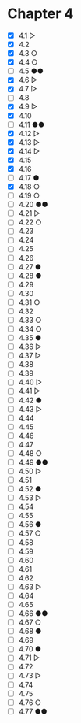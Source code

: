 # Chapter 4

- [x] 4.1 ▷
- [x] 4.2
- [x] 4.3 ○
- [x] 4.4 ○
- [ ] 4.5 ●●
- [x] 4.6 ▷
- [x] 4.7 ▷
- [ ] 4.8
- [x] 4.9 ▷
- [x] 4.10
- [ ] 4.11 ●●
- [x] 4.12 ▷
- [x] 4.13 ▷
- [x] 4.14 ▷
- [x] 4.15
- [x] 4.16
- [ ] 4.17 ●
- [x] 4.18 ○
- [ ] 4.19 ○
- [ ] 4.20 ●●
- [ ] 4.21 ▷
- [ ] 4.22 ○
- [ ] 4.23
- [ ] 4.24
- [ ] 4.25
- [ ] 4.26
- [ ] 4.27 ●
- [ ] 4.28 ●
- [ ] 4.29
- [ ] 4.30
- [ ] 4.31 ○
- [ ] 4.32
- [ ] 4.33 ○
- [ ] 4.34 ○
- [ ] 4.35 ●
- [ ] 4.36 ▷
- [ ] 4.37 ▷
- [ ] 4.38
- [ ] 4.39
- [ ] 4.40 ▷
- [ ] 4.41 ▷
- [ ] 4.42 ●
- [ ] 4.43 ▷
- [ ] 4.44
- [ ] 4.45
- [ ] 4.46
- [ ] 4.47
- [ ] 4.48 ○
- [ ] 4.49 ●●
- [ ] 4.50 ▷
- [ ] 4.51
- [ ] 4.52 ●
- [ ] 4.53 ▷
- [ ] 4.54
- [ ] 4.55
- [ ] 4.56 ●
- [ ] 4.57 ○
- [ ] 4.58
- [ ] 4.59
- [ ] 4.60
- [ ] 4.61
- [ ] 4.62
- [ ] 4.63 ▷
- [ ] 4.64
- [ ] 4.65
- [ ] 4.66 ●●
- [ ] 4.67 ○
- [ ] 4.68 ●
- [ ] 4.69
- [ ] 4.70 ●
- [ ] 4.71 ▷
- [ ] 4.72
- [ ] 4.73 ▷
- [ ] 4.74
- [ ] 4.75
- [ ] 4.76 ○
- [ ] 4.77 ●●
